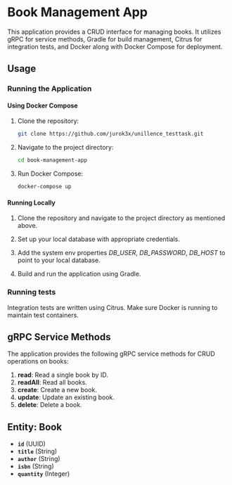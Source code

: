 # Book Management App

This application provides a CRUD interface for managing books. It utilizes gRPC for service methods, Gradle for build management, Citrus for integration tests, and Docker along with Docker Compose for deployment.

## Usage

### Running the Application

#### Using Docker Compose

1. Clone the repository:
   ```bash
   git clone https://github.com/jurok3x/unillence_testtask.git

2. Navigate to the project directory:
    ```bash
   cd book-management-app
3. Run Docker Compose:
    ```bash
   docker-compose up
   
#### Running Locally

1. Clone the repository and navigate to the project directory as mentioned above.

2. Set up your local database with appropriate credentials.
3. Add the system env properties *DB_USER*, *DB_PASSWORD*, *DB_HOST* to point to your local database.
4. Build and run the application using Gradle.

### Running tests
Integration tests are written using Citrus. Make sure Docker is running to maintain test containers.

## gRPC Service Methods
The application provides the following gRPC service methods for CRUD operations on books:

1. **read**: Read a single book by ID.
2. **readAll**: Read all books.
3. **create**: Create a new book.
4. **update**: Update an existing book.
5. **delete**: Delete a book.

## Entity: Book

- **`id`** (UUID)
- **`title`** (String)
- **`author`** (String)
- **`isbn`** (String)
- **`quantity`** (Integer)